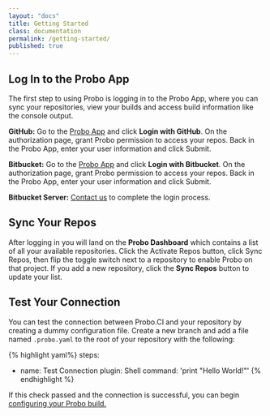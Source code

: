 ```yaml
---
layout: "docs"
title: Getting Started
class: documentation
permalink: /getting-started/
published: true
---
```

## Log In to the Probo App
The first step to using Probo is logging in to the Probo App, where you can sync your repositories, view your builds and access build information like the console output.

**GitHub:** Go to the [Probo App](https://app.probo.ci/ "Probo App") and click **Login with GitHub**. On the authorization page, grant Probo permission to access your repos. Back in the Probo App, enter your user information and click Submit.

**Bitbucket:** Go to the [Probo App](https://app.probo.ci/ "Probo App") and click **Login with Bitbucket**. On the authorization page, grant Probo permission to access your repos. Back in the Probo App, enter your user information and click Submit.

**Bitbucket Server:** [Contact us](/contact/ "Contact us") to complete the login process.

## Sync Your Repos
After logging in you will land on the **Probo Dashboard** which contains a list of all your available repositories. Click the Activate Repos button, click Sync Repos, then flip the toggle switch next to a repository to enable Probo on that project. If you add a new repository, click the **Sync Repos** button to update your list.

## Test Your Connection
You can test the connection between Probo.CI and your repository by creating a dummy configuration file. Create a new branch and add a file named `.probo.yaml` to the root of your repository with the following:

{% highlight yaml%}
steps:
  - name: Test Connection
    plugin: Shell
    command: 'print "Hello World!"'
{% endhighlight %}

If this check passed and the connection is successful, you can begin [configuring your Probo build.](/build "Build Configuration")

